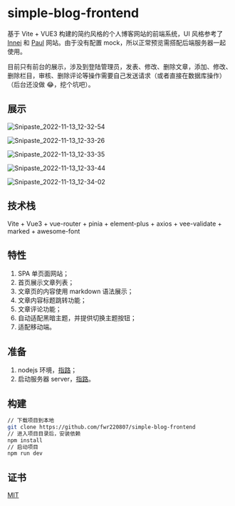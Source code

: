 # simple-blog-frontend

基于 Vite + VUE3 构建的简约风格的个人博客网站的前端系统，UI 风格参考了 [Innei](https://innei.ren/) 和 [Paul](https://paugram.com/) 网站。由于没有配置 mock，所以正常预览需搭配后端服务器一起使用。

目前只有前台的展示，涉及到登陆管理员，发表、修改、删除文章，添加、修改、删除栏目，审核、删除评论等操作需要自己发送请求（或者直接在数据库操作）（后台还没做 😂，挖个坑吧）。

## 展示

![Snipaste_2022-11-13_12-32-54](https://typora-picgo-1312201263.cos.ap-guangzhou.myqcloud.com/img/202211131237053.jpg)

![Snipaste_2022-11-13_12-33-26](https://typora-picgo-1312201263.cos.ap-guangzhou.myqcloud.com/img/202211131237622.jpg)

![Snipaste_2022-11-13_12-33-35](https://typora-picgo-1312201263.cos.ap-guangzhou.myqcloud.com/img/202211131237896.jpg)

![Snipaste_2022-11-13_12-33-44](https://typora-picgo-1312201263.cos.ap-guangzhou.myqcloud.com/img/202211131237524.jpg)

![Snipaste_2022-11-13_12-34-02](https://typora-picgo-1312201263.cos.ap-guangzhou.myqcloud.com/img/202211131237846.jpg)

## 技术栈

Vite + Vue3 + vue-router + pinia + element-plus + axios + vee-validate + marked + awesome-font

## 特性

1. SPA 单页面网站；
2. 首页展示文章列表；
3. 文章页的内容使用 markdown 语法展示；
4. 文章内容标题跳转功能；
5. 文章评论功能；
6. 自动适配黑暗主题，并提供切换主题按钮；
7. 适配移动端。

## 准备

1. nodejs 环境，[指路](https://nodejs.org/en/)；
2. 启动服务器 server，[指路](https://github.com/fwr220807/simple-blog-server)。

## 构建

```bash
// 下载项目到本地
git clone https://github.com/fwr220807/simple-blog-frontend
// 进入项目目录后，安装依赖
npm install
// 启动项目
npm run dev
```

## 证书

[MIT](https://github.com/fwr220807/simple-blog-frontend/blob/main/LICENSE)
